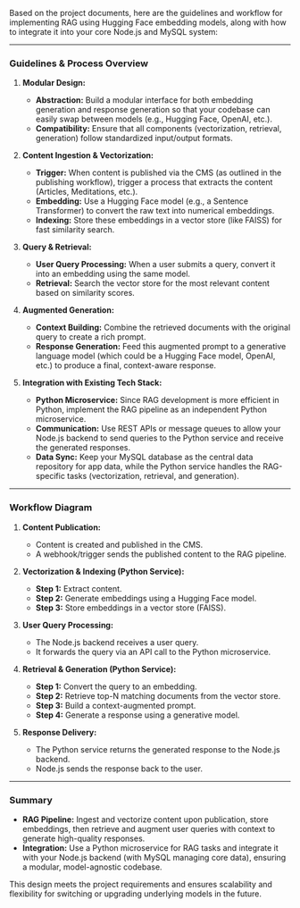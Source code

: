 Based on the project documents, here are the guidelines and workflow for implementing RAG using Hugging Face embedding models, along with how to integrate it into your core Node.js and MySQL system:

---

### **Guidelines & Process Overview**

1. **Modular Design:**

    - **Abstraction:** Build a modular interface for both embedding generation and response generation so that your codebase can easily swap between models (e.g., Hugging Face, OpenAI, etc.).
    - **Compatibility:** Ensure that all components (vectorization, retrieval, generation) follow standardized input/output formats.

2. **Content Ingestion & Vectorization:**

    - **Trigger:** When content is published via the CMS (as outlined in the publishing workflow), trigger a process that extracts the content (Articles, Meditations, etc.).
    - **Embedding:** Use a Hugging Face model (e.g., a Sentence Transformer) to convert the raw text into numerical embeddings.
    - **Indexing:** Store these embeddings in a vector store (like FAISS) for fast similarity search.

3. **Query & Retrieval:**

    - **User Query Processing:** When a user submits a query, convert it into an embedding using the same model.
    - **Retrieval:** Search the vector store for the most relevant content based on similarity scores.

4. **Augmented Generation:**

    - **Context Building:** Combine the retrieved documents with the original query to create a rich prompt.
    - **Response Generation:** Feed this augmented prompt to a generative language model (which could be a Hugging Face model, OpenAI, etc.) to produce a final, context-aware response.

5. **Integration with Existing Tech Stack:**

    - **Python Microservice:** Since RAG development is more efficient in Python, implement the RAG pipeline as an independent Python microservice.
    - **Communication:** Use REST APIs or message queues to allow your Node.js backend to send queries to the Python service and receive the generated responses.
    - **Data Sync:** Keep your MySQL database as the central data repository for app data, while the Python service handles the RAG-specific tasks (vectorization, retrieval, and generation).

---

### **Workflow Diagram**

1. **Content Publication:**

    - Content is created and published in the CMS.
    - A webhook/trigger sends the published content to the RAG pipeline.

2. **Vectorization & Indexing (Python Service):**

    - **Step 1:** Extract content.
    - **Step 2:** Generate embeddings using a Hugging Face model.
    - **Step 3:** Store embeddings in a vector store (FAISS).

3. **User Query Processing:**

    - The Node.js backend receives a user query.
    - It forwards the query via an API call to the Python microservice.

4. **Retrieval & Generation (Python Service):**

    - **Step 1:** Convert the query to an embedding.
    - **Step 2:** Retrieve top-N matching documents from the vector store.
    - **Step 3:** Build a context-augmented prompt.
    - **Step 4:** Generate a response using a generative model.

5. **Response Delivery:**

    - The Python service returns the generated response to the Node.js backend.
    - Node.js sends the response back to the user.

---

### **Summary**

-   **RAG Pipeline:** Ingest and vectorize content upon publication, store embeddings, then retrieve and augment user queries with context to generate high-quality responses.
-   **Integration:** Use a Python microservice for RAG tasks and integrate it with your Node.js backend (with MySQL managing core data), ensuring a modular, model-agnostic codebase.

This design meets the project requirements and ensures scalability and flexibility for switching or upgrading underlying models in the future.
